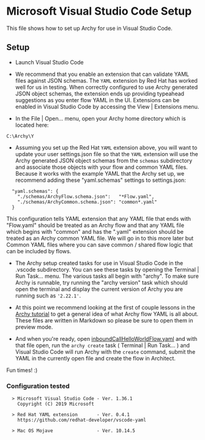 # Microsoft Visual Studio Code Setup
This file shows how to set up Archy for use in Visual Studio Code.


## Setup

* Launch Visual Studio Code

* We recommend that you enable an extension
that can validate YAML files against JSON schemas.  The `YAML` extension by 
Red Hat has worked well for us in testing.  When correctly configured to
use Archy generated JSON object schemas,  the extension ends up providing 
typeahead suggestions as you enter flow YAML in the UI.  Extensions can be 
enabled in Visual Studio Code by accessing the View | Extensions menu.
 
* In the File | Open... menu, open your Archy
home directory which is located here:
```
C:\Archy\Y
```
    
* Assuming you set up the Red Hat `YAML` extension above, you will want to update your user
settings.json file so that the `YAML` extension will use the Archy generated JSON object 
schemas from the `schemas` subdirectory and associate those objects with your flow and 
common YAML files.  Because it works with the example YAML that the Archy set up, we recommend 
adding these "yaml.schemas" settings to settings.json:
```    
  "yaml.schemas": {
    "./schemas/ArchyFlow.schema.json":   "*Flow.yaml",
    "./schemas/ArchyCommon.schema.json": "common*.yaml"
  }    
```
This configuration tells YAML extension that any YAML file that ends with "Flow.yaml" should be
treated as an Archy flow and that any YAML file which begins with "common" and has the ".yaml" 
extension should be treated as an Archy common YAML file.  We will go in to this more later but
Common YAML files where you can save common / shared flow logic that can be included by flows.
 
* The Archy setup created tasks for use in Visual Studio Code in the .vscode subdirectory.
You can see these tasks by opening the Terminal | Run Task... menu.  The various tasks all
begin with "archy".  To make sure Archy is runnable, try running the "archy version"
task which should open the terminal and display the current version of Archy you are running
such as `'2.22.1'`.

* At this point we recommend looking at the first of couple lessons in the [Archy tutorial](https://developer.genesys.cloud/devapps/archy/flowAuthoring/)
to get a general idea of what Archy flow YAML is all about.  These files are written
in Markdown so please be sure to open them in preview mode.

* And when you're ready, open [inboundCallHelloWorldFlow.yaml](../../../dev/inboundCallHelloWorldFlow.yaml) 
and with that file open, run the `archy create` task ( Terminal | Run Task... ) and Visual Studio Code will 
run Archy with the `create` command, submit the YAML in the currently open 
file and create the flow in Architect.

Fun times!  :)
     
### Configuration tested
```
  > Microsoft Visual Studio Code - Ver. 1.36.1
    Copyright (C) 2019 Microsoft

  > Red Hat YAML extension       - Ver. 0.4.1
    https://github.com/redhat-developer/vscode-yaml
    
  > Mac OS Mojave                - Ver. 10.14.5
```